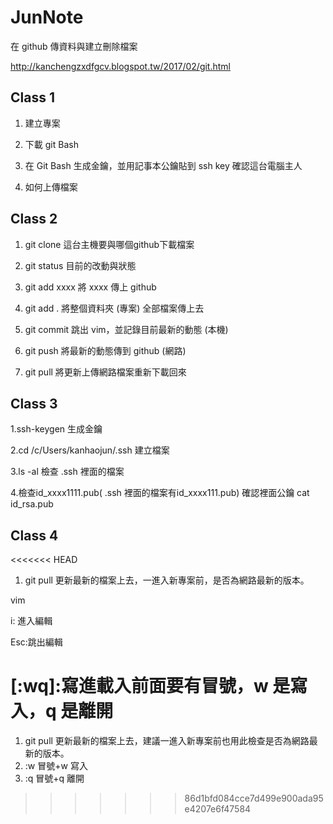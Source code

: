 ﻿# JunNote

在 github 傳資料與建立刪除檔案

http://kanchengzxdfgcv.blogspot.tw/2017/02/git.html


## Class 1

1. 建立專案

2. 下載 git Bash

3. 在 Git Bash 生成金鑰，並用記事本公鑰貼到 ssh key 確認這台電腦主人

4. 如何上傳檔案


## Class 2

1. git clone 這台主機要與哪個github下載檔案

2. git status 目前的改動與狀態

3. git add xxxx 將 xxxx 傳上 github

4. git add . 將整個資料夾 (專案) 全部檔案傳上去
      
5. git commit 跳出 vim，並記錄目前最新的動態 (本機)

6. git push 將最新的動態傳到 github (網路)

7. git pull 將更新上傳網路檔案重新下載回來 

## Class 3

1.ssh-keygen 生成金鑰

2.cd /c/Users/kanhaojun/.ssh 建立檔案

3.ls -al 檢查 .ssh 裡面的檔案

4.檢查id_xxxx1111.pub( .ssh 裡面的檔案有id_xxxx111.pub) 確認裡面公鑰
cat id_rsa.pub 


## Class 4
<<<<<<< HEAD
1. git pull 更新最新的檔案上去，一進入新專案前，是否為網路最新的版本。

vim

i: 進入編輯

Esc:跳出編輯

[:wq]:寫進載入前面要有冒號，w 是寫入，q 是離開
=======
1. git pull 更新最新的檔案上去，建議一進入新專案前也用此檢查是否為網路最新的版本。
2. :w 冒號+w 寫入
3. :q 冒號+q 離開
>>>>>>> 86d1bfd084cce7d499e900ada95e4207e6f47584



